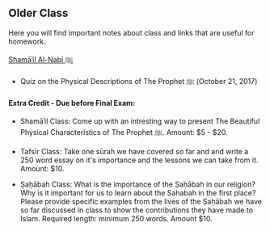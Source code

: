 ## Older Class

Here you will find important notes about class and links that are useful for homework. 

<a href="https://docs.google.com/document/d/1-EzRI5yUmuXGpIVbbbkTTZytgLP2azMivvRSYm4lZsk/edit?usp=sharing" target="_blank">Shamāʾil Al-Nabī ﷺ</a>

* Quiz on the Physical Descriptions of The Prophet ﷺ (October 21, 2017)


#### Extra Credit - Due before Final Exam:
* Shamāʾil Class: Come up with an intresting way to present The Beautiful Physical Characteristics of The Prophet ﷺ. Amount: $5 - $20.

* Tafsīr Class: Take one sūrah we have covered so far and and write a 250 word essay on it's importance and the lessons we can take from it.  Amount: $10.
  
 * Ṣaḥābah Class: What is the importance of the Ṣaḥābah in our religion? Why is it important for us to learn about the Sahabah in the first place? Please provide specific examples from the lives of the Ṣaḥābah we have so far discussed in class to show the contributions they have made to Islam. Required length: minimum 250 words. Amount $10.
  
